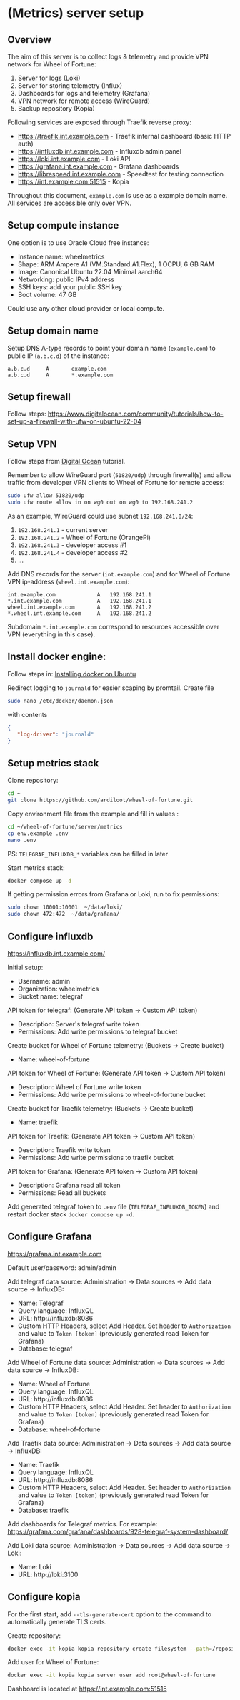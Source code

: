 # (Metrics) server setup

## Overview

The aim of this server is to collect logs & telemetry and provide VPN network for Wheel of Fortune:

1.  Server for logs (Loki)
2.  Server for storing telemetry (Influx)
3.  Dashboards for logs and telemetry (Grafana)
4.  VPN network for remote access (WireGuard)
5.  Backup repository (Kopia)

Following services are exposed through Traefik reverse proxy:

- https://traefik.int.example.com - Traefik internal dashboard (basic HTTP auth)
- https://influxdb.int.example.com - Influxdb admin panel
- https://loki.int.example.com - Loki API
- https://grafana.int.example.com - Grafana dashboards
- https://librespeed.int.example.com - Speedtest for testing connection
- https://int.example.com:51515 - Kopia

Throughout this document, `example.com` is use as a example domain name. All services are accessible only over VPN.

## Setup compute instance

One option is to use Oracle Cloud free instance:

- Instance name: wheelmetrics
- Shape: ARM Ampere A1 (VM.Standard.A1.Flex), 1 OCPU, 6 GB RAM
- Image: Canonical Ubuntu 22.04 Minimal aarch64
- Networking: public IPv4 address
- SSH keys: add your public SSH key
- Boot volume: 47 GB

Could use any other cloud provider or local compute.

## Setup domain name

Setup DNS A-type records to point your domain name (`example.com`) to public IP (`a.b.c.d`) of the instance:

```
a.b.c.d     A       example.com
a.b.c.d     A       *.example.com
```

## Setup firewall

Follow steps: https://www.digitalocean.com/community/tutorials/how-to-set-up-a-firewall-with-ufw-on-ubuntu-22-04

## Setup VPN

Follow steps from [Digital Ocean](https://www.digitalocean.com/community/tutorials/how-to-set-up-wireguard-on-ubuntu-22-04) tutorial.

Remember to allow WireGuard port (`51820/udp`) through firewall(s) and allow traffic from developer VPN clients to Wheel of Fortune for remote access:

```bash
sudo ufw allow 51820/udp
sudo ufw route allow in on wg0 out on wg0 to 192.168.241.2
```

As an example, WireGuard could use subnet `192.168.241.0/24`:

1. `192.168.241.1` - current server
2. `192.168.241.2` - Wheel of Fortune (OrangePi)
3. `192.168.241.3` - developer access #1
4. `192.168.241.4` - developer access #2
5. ...

Add DNS records for the server (`int.example.com`) and for Wheel of Fortune VPN ip-address (`wheel.int.example.com`):

```dns
int.example.com             A   192.168.241.1
*.int.example.com           A   192.168.241.1
wheel.int.example.com       A   192.168.241.2
*.wheel.int.example.com     A   192.168.241.2
```

Subdomain `*.int.example.com` correspond to resources accessible over VPN (everything in this case).

## Install docker engine:

Follow steps in: [Installing docker on Ubuntu](https://docs.docker.com/engine/install/ubuntu)

Redirect logging to `journald` for easier scaping by promtail. Create file

```bash
sudo nano /etc/docker/daemon.json
```

with contents

```json
{
   "log-driver": "journald"
}
```

## Setup metrics stack

Clone repository:

```bash
cd ~
git clone https://github.com/ardiloot/wheel-of-fortune.git
```

Copy environment file from the example and fill in values :

```bash
cd ~/wheel-of-fortune/server/metrics
cp env.example .env
nano .env
```

PS: `TELEGRAF_INFLUXDB_*` variables can be filled in later

Start metrics stack:

```bash
docker compose up -d
```

If getting permission errors from Grafana or Loki, run to fix permissions:

```bash
sudo chown 10001:10001  ~/data/loki/
sudo chown 472:472  ~/data/grafana/
```

## Configure influxdb

https://influxdb.int.example.com/

Initial setup:

- Username: admin
- Organization: wheelmetrics
- Bucket name: telegraf

API token for telegraf: (Generate API token -> Custom API token)

- Description: Server's telegraf write token
- Permissions: Add write permissions to telegraf bucket

Create bucket for Wheel of Fortune telemetry: (Buckets -> Create bucket)

- Name: wheel-of-fortune

API token for Wheel of Fortune: (Generate API token -> Custom API token)

- Description: Wheel of Fortune write token
- Permissions: Add write permissions to wheel-of-fortune bucket

Create bucket for Traefik telemetry: (Buckets -> Create bucket)

- Name: traefik

API token for Traefik: (Generate API token -> Custom API token)

- Description: Traefik write token
- Permissions: Add write permissions to traefik bucket

API token for Grafana: (Generate API token -> Custom API token)

- Description: Grafana read all token
- Permissions: Read all buckets

Add generated telegraf token to `.env` file (`TELEGRAF_INFLUXDB_TOKEN`) and restart docker stack `docker compose up -d`.

## Configure Grafana

https://grafana.int.example.com

Default user/password: admin/admin

Add telegraf data source: Administration -> Data sources -> Add data source -> InfluxDB:

- Name: Telegraf
- Query language: InfluxQL
- URL: http://influxdb:8086
- Custom HTTP Headers, select Add Header. Set header to `Authorization` and value to `Token [token]` (previously generated read Token for Grafana)
- Database: telegraf

Add Wheel of Fortune data source: Administration -> Data sources -> Add data source -> InfluxDB:

- Name: Wheel of Fortune
- Query language: InfluxQL
- URL: http://influxdb:8086
- Custom HTTP Headers, select Add Header. Set header to `Authorization` and value to `Token [token]` (previously generated read Token for Grafana)
- Database: wheel-of-fortune

Add Traefik data source: Administration -> Data sources -> Add data source -> InfluxDB:

- Name: Traefik
- Query language: InfluxQL
- URL: http://influxdb:8086
- Custom HTTP Headers, select Add Header. Set header to `Authorization` and value to `Token [token]` (previously generated read Token for Grafana)
- Database: traefik

Add dashboards for Telegraf metrics. For example: https://grafana.com/grafana/dashboards/928-telegraf-system-dashboard/

Add Loki data source: Administration -> Data sources -> Add data source -> Loki:

- Name: Loki
- URL: http://loki:3100

## Configure kopia

For the first start, add `--tls-generate-cert` option to the command to automatically generate TLS certs.

Create repository:

```bash
docker exec -it kopia kopia repository create filesystem --path=/repository
```

Add user for Wheel of Fortune:

```bash
docker exec -it kopia kopia server user add root@wheel-of-fortune
```

Dashboard is located at https://int.example.com:51515
